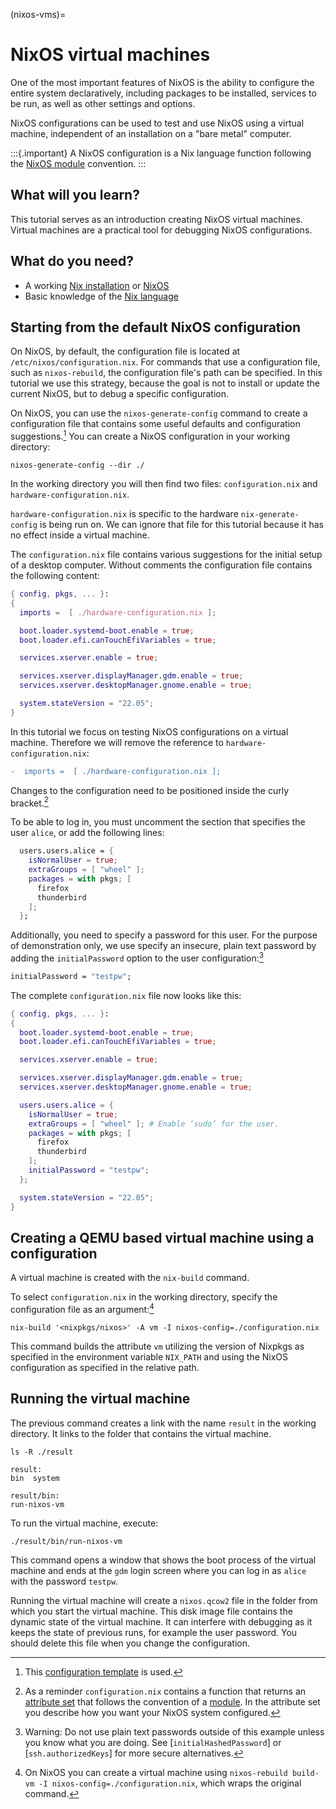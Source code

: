 (nixos-vms)=

# NixOS virtual machines

One of the most important features of NixOS is the ability to configure the entire system declaratively, including packages to be installed, services to be run, as well as other settings and options.

NixOS configurations can be used to test and use NixOS using a virtual machine, independent of an installation on a "bare metal" computer.

:::{.important}
A NixOS configuration is a Nix language function following the [NixOS module](https://nixos.org/manual/nixos/stable/index.html#sec-writing-modules) convention. 
:::

## What will you learn?

This tutorial serves as an introduction creating NixOS virtual machines.
Virtual machines are a practical tool for debugging NixOS configurations.

## What do you need?

- A working [Nix installation](install-nix) or [NixOS](https://nixos.org/manual/nixos/stable/index.html#sec-installation)
- Basic knowledge of the [Nix language](reading-nix-language)

## Starting from the default NixOS configuration

On NixOS, by default, the configuration file is located at `/etc/nixos/configuration.nix`.
For commands that use a configuration file, such as `nixos-rebuild`, the configuration file's path can be specified.
In this tutorial we use this strategy, because the goal is not to install or update the current NixOS, but to debug a specific configuration.

On NixOS, you can use the `nixos-generate-config` command to create a configuration file that contains some useful defaults and configuration suggestions.[^nixosconf]
You can create a NixOS configuration in your working directory:
```shell-session
nixos-generate-config --dir ./
```

In the working directory you will then find two files: `configuration.nix` and `hardware-configuration.nix`.

`hardware-configuration.nix` is specific to the hardware `nix-generate-config` is being run on.
We can ignore that file for this tutorial because it has no effect inside a virtual machine.

The `configuration.nix` file contains various suggestions for the initial setup of a desktop computer.
Without comments the configuration file contains the following content:
```nix
{ config, pkgs, ... }:
{
  imports =  [ ./hardware-configuration.nix ];

  boot.loader.systemd-boot.enable = true;
  boot.loader.efi.canTouchEfiVariables = true;

  services.xserver.enable = true;

  services.xserver.displayManager.gdm.enable = true;
  services.xserver.desktopManager.gnome.enable = true;

  system.stateVersion = "22.05";
}
```

In this tutorial we focus on testing NixOS configurations on a virtual machine.
Therefore we will remove the reference to `hardware-configuration.nix`:

```diff
-  imports =  [ ./hardware-configuration.nix ];
```

Changes to the configuration need to be positioned inside the curly bracket.[^bracket]

To be able to log in, you must uncomment the section that specifies the user `alice`, or add the following lines:
```nix
  users.users.alice = {
    isNormalUser = true;
    extraGroups = [ "wheel" ];
    packages = with pkgs; [
      firefox
      thunderbird
    ];
  };
```

Additionally, you need to specify a password for this user.
For the purpose of demonstration only, we use specify an insecure, plain text password by adding the `initialPassword` option to the user configuration:[^password]
```nix
initialPassword = "testpw";
```

The complete `configuration.nix` file now looks like this:
```nix
{ config, pkgs, ... }:
{
  boot.loader.systemd-boot.enable = true;
  boot.loader.efi.canTouchEfiVariables = true;

  services.xserver.enable = true;

  services.xserver.displayManager.gdm.enable = true;
  services.xserver.desktopManager.gnome.enable = true;

  users.users.alice = {
    isNormalUser = true;
    extraGroups = [ "wheel" ]; # Enable ‘sudo’ for the user.
    packages = with pkgs; [
      firefox
      thunderbird
    ];
    initialPassword = "testpw";
  };

  system.stateVersion = "22.05";
}
```

## Creating a QEMU based virtual machine using a configuration

A virtual machine is created with the `nix-build` command.

To select `configuration.nix` in the working directory, specify the configuration file as an argument:[^nixosrebuild]

```shell-session
nix-build '<nixpkgs/nixos>' -A vm -I nixos-config=./configuration.nix
```


This command builds the attribute `vm` utilizing the version of Nixpkgs as specified in the environment variable `NIX_PATH` and using the NixOS configuration as specified in the relative path.

## Running the virtual machine

The previous command creates a link with the name `result` in the working directory.
It links to the folder that contains the virtual machine.

```shell-session
ls -R ./result
```

    result:
    bin  system

    result/bin:
    run-nixos-vm


To run the virtual machine, execute:
```shell-session
./result/bin/run-nixos-vm
```

This command opens a window that shows the boot process of the virtual machine and ends at the `gdm` login screen where you can log in as `alice` with the password `testpw`.

Running the virtual machine will create a `nixos.qcow2` file in the folder from which you start the virtual machine.
This disk image file contains the dynamic state of the virtual machine.
It can interfere with debugging as it keeps the state of previous runs, for example the user password.
You should delete this file when you change the configuration.

[^bracket]: As a reminder `configuration.nix` contains a function that returns an [attribute set](https://nixos.org/manual/nix/stable/language/values.html#attribute-set) that follows the convention of a [module](https://nixos.org/manual/nixos/stable/index.html#sec-writing-modules).
In the attribute set you describe how you want your NixOS system configured.

[^password]: Warning: Do not use plain text passwords outside of this example unless you know what you are doing. See [`initialHashedPassword`] or [`ssh.authorizedKeys`] for more secure alternatives.

[^nixpkgs]: Nixpkgs is the largest repository of Nix packages and NixOS modules.
The repository is hosted on GitHub and maintained by the community, with official backing from the NixOS Foundation.

[^nixosconf]: This [configuration template](https://github.com/NixOS/nixpkgs/blob/b4093a24a868708c06d93e9edf13de0b3228b9c7/nixos/modules/installer/tools/tools.nix#L122-L226) is used.

[^nixosrebuild]: On NixOS you can create a virtual machine using `nixos-rebuild build-vm -I nixos-config=./configuration.nix`, which wraps the original command.
